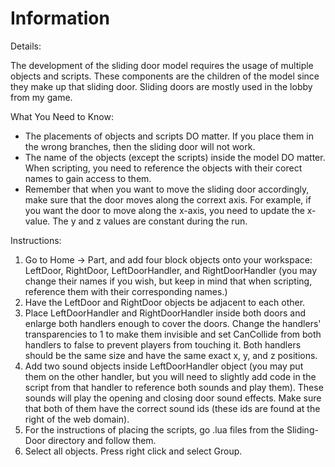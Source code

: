 # Information

Details:

The development of the sliding door model requires the usage of multiple objects and scripts. These components are the children of the model since they make up that sliding door. Sliding doors are mostly used in the lobby from my game.

What You Need to Know:
- The placements of objects and scripts DO matter. If you place them in the wrong branches, then the sliding door will not work. 
- The name of the objects (except the scripts) inside the model DO matter. When scripting, you need to reference the objects with their corect names to gain access to them.
- Remember that when you want to move the sliding door accordingly, make sure that the door moves along the corrext axis. For example, if you want the door to move along the x-axis, you need to update the x-value. The y and z values are constant during the run.

Instructions:

1. Go to Home -> Part, and add four block objects onto your workspace: LeftDoor, RightDoor, LeftDoorHandler, and RightDoorHandler (you may change their names if you wish, but keep in mind that when scripting, reference them with their corresponding names.)
2. Have the LeftDoor and RightDoor objects be adjacent to each other.
3. Place LeftDoorHandler and RightDoorHandler inside both doors and enlarge both handlers enough to cover the doors. Change the handlers' transparencies to 1 to make them invisible and set CanCollide from both handlers to false to prevent players from touching it. Both handlers should be the same size and have the same exact x, y, and z positions.
4. Add two sound objects inside LeftDoorHandler object (you may put them on the other handler, but you will need to slightly add code in the script from that handler to reference both sounds and play them). These sounds will play the opening and closing door sound effects. Make sure that both of them have the correct sound ids (these ids are found at the right of the web domain).
5. For the instructions of placing the scripts, go .lua files from the Sliding-Door directory and follow them.
6. Select all objects. Press right click and select Group.
